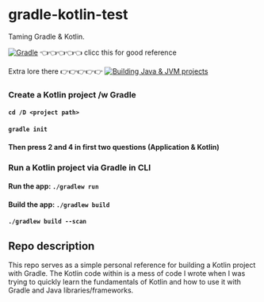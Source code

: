 # gradle-kotlin-test
Taming Gradle &amp; Kotlin.

[![Gradle](https://img.shields.io/badge/-Gradle-%2302303A?style=for-the-badge&logo=gradle&logoColor=white)](https://docs.gradle.org/current/samples/sample_building_kotlin_applications.html)
👈👈👈👈👈 clicc this for good reference

Extra lore there 👉👉👉👉👉 [![Building Java & JVM projects](https://img.shields.io/badge/-Java%20&%20JVM%20projects-%2302303A?style=for-the-badge&logo=gradle&logoColor=white)](https://docs.gradle.org/current/userguide/building_java_projects.html)

### Create a Kotlin project /w Gradle

#### `cd /D <project path>`

#### `gradle init`

#### Then press 2 and 4 in first two questions (Application & Kotlin)

### Run a Kotlin project via Gradle in CLI

#### Run the app: `./gradlew run`

#### Build the app: `./gradlew build`

#### `./gradlew build --scan`

## Repo description

This repo serves as a simple personal reference for building a Kotlin project with Gradle. The Kotlin code within is 
a mess of code I wrote when I was trying to quickly learn the fundamentals of Kotlin and how to use it with Gradle and Java 
libraries/frameworks.